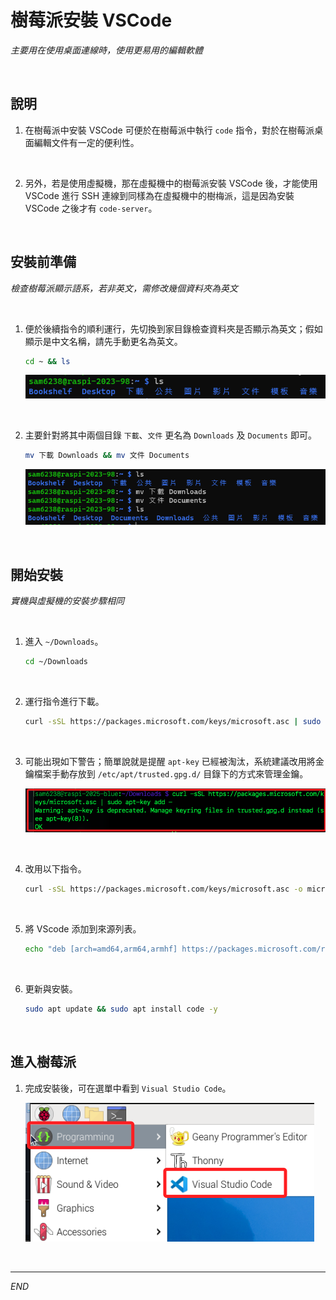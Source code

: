 # 樹莓派安裝 VSCode

_主要用在使用桌面連線時，使用更易用的編輯軟體_

<br>

## 說明

1. 在樹莓派中安裝 VSCode 可便於在樹莓派中執行 `code` 指令，對於在樹莓派桌面編輯文件有一定的便利性。

<br>

2. 另外，若是使用虛擬機，那在虛擬機中的樹莓派安裝 VSCode 後，才能使用 VSCode 進行 SSH 連線到同樣為在虛擬機中的樹梅派，這是因為安裝 VSCode 之後才有 `code-server`。

<br>

## 安裝前準備

_檢查樹莓派顯示語系，若非英文，需修改幾個資料夾為英文_

<br>

1. 便於後續指令的順利運行，先切換到家目錄檢查資料夾是否顯示為英文；假如顯示是中文名稱，請先手動更名為英文。

    ```bash
    cd ~ && ls
    ```

    ![](images/img_25.png)

<br>

2. 主要針對將其中兩個目錄 `下載`、`文件` 更名為 `Downloads` 及 `Documents` 即可。

    ```bash
    mv 下載 Downloads && mv 文件 Documents
    ```

    ![](images/img_26.png)

<br>

## 開始安裝

_實機與虛擬機的安裝步驟相同_

<br>

1. 進入 `~/Downloads`。

    ```bash
    cd ~/Downloads
    ```

<br>

2. 運行指令進行下載。

    ```bash
    curl -sSL https://packages.microsoft.com/keys/microsoft.asc | sudo apt-key add -
    ```

<br>

3. 可能出現如下警告；簡單說就是提醒 `apt-key` 已經被淘汰，系統建議改用將金鑰檔案手動存放到 `/etc/apt/trusted.gpg.d/` 目錄下的方式來管理金鑰。

    ![](images/img_01.png)

<br>

4. 改用以下指令。

    ```bash
    curl -sSL https://packages.microsoft.com/keys/microsoft.asc -o microsoft.asc
    ```

<br>

5. 將 VScode 添加到來源列表。

    ```bash
    echo "deb [arch=amd64,arm64,armhf] https://packages.microsoft.com/repos/vscode stable main" | sudo tee /etc/apt/sources.list.d/vscode.list
    ```

<br>

6. 更新與安裝。

    ```bash
    sudo apt update && sudo apt install code -y
    ```

<br>

## 進入樹莓派

1. 完成安裝後，可在選單中看到 `Visual Studio Code`。

    ![](images/img_27.png)

<br>

___

_END_